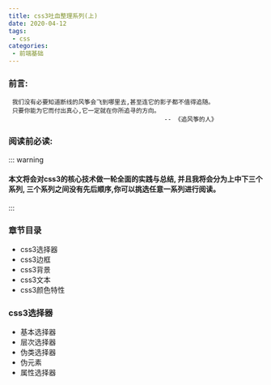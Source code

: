 ```yaml
---
title: css3吐血整理系列(上)
date: 2020-04-12
tags:
 - css
categories:
 - 前端基础
---
```


### 前言: 
     我们没有必要知道断线的风筝会飞到哪里去,甚至连它的影子都不值得追随。
     只要你能为它而付出真心,它一定就在你所追寻的方向。
                                               -- 《追风筝的人》

### 阅读前必读:                                                
  ::: warning
  #### 本文将会对css3的核心技术做一轮全面的实践与总结, 并且我将会分为上中下三个系列, 三个系列之间没有先后顺序,你可以挑选任意一系列进行阅读。
  :::

### 章节目录

  -  css3选择器
  -  css3边框
  -  css3背景
  -  css3文本
  -  css3颜色特性

###  css3选择器

  - 基本选择器
  - 层次选择器
  - 伪类选择器
  - 伪元素
  - 属性选择器